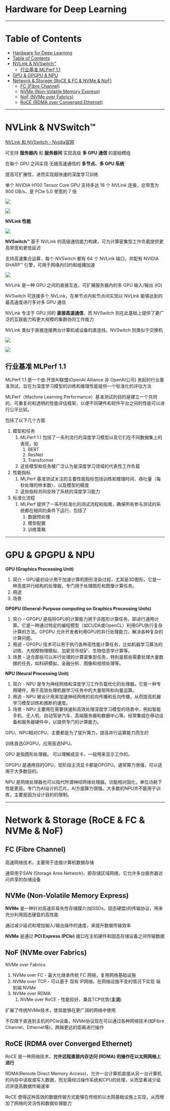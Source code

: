 # Hardware for Deep Learning

---

# Table of Contents
- [Hardware for Deep Learning](#hardware-for-deep-learning)
- [Table of Contents](#table-of-contents)
- [NVLink \& NVSwitch™](#nvlink--nvswitch)
  - [行业基准 MLPerf 1.1](#行业基准-mlperf-11)
- [GPU \& GPGPU \& NPU](#gpu--gpgpu--npu)
- [Network \& Storage (RoCE \& FC \& NVMe \& NoF)](#network--storage-roce--fc--nvme--nof)
  - [FC (Fibre Channel)](#fc-fibre-channel)
  - [NVMe (Non-Volatile Memory Express)](#nvme-non-volatile-memory-express)
  - [NoF (NVMe over Fabrics)](#nof-nvme-over-fabrics)
  - [RoCE (RDMA over Converged Ethernet)](#roce-rdma-over-converged-ethernet)


---

# NVLink & NVSwitch™

[NVLink 和 NVSwitch - Nvidia官网](https://www.nvidia.cn/data-center/nvlink/)

可支持 **服务器内** 和 **服务器间** 实现高级 **多 GPU 通信** 的基础模组

在每个 GPU 之间实现 无缝高速通信的 **多节点、多 GPU 系统**

提高可扩展性，进而实现超快速的深度学习训练

单个 NVIDIA H100 Tensor Core GPU 支持多达 18 个 NVLink 连接，总带宽为 900 GB/s，是 PCIe 5.0 带宽的 7 倍

![](Pics/nvidia003.png)

![](Pics/nvidia004.png)


**NVLink 性能**

![](Pics/nvidia001.svg)

**NVSwitch™** 基于 NVLink 的高级通信能力构建，可为计算密集型工作负载提供更高带宽和更低延迟

支持高速集合运算，每个 NVSwitch 都有 64 个 NVLink 端口，并配有 NVIDIA SHARP™ 引擎，可用于网络内归约和组播加速

![](Pics/nvidia002.png)

NVLink 是一种 GPU 之间的直接互连，可扩展服务器内的多 GPU 输入/输出 (IO)

NVSwitch 可连接多个 NVLink，在单节点内和节点间实现以 NVLink 能够达到的最高速度进行多对多 GPU 通信

NVLink 专注于 GPU 间的 **直接高速通信**，而 NVSwitch 则在此基础上提供了更广泛的互联能力和更大规模的集群协同工作能力

NVLink 类似于直接连接两台计算机或设备的直连线，NVSwitch 则类似于交换机

![](Pics/nvidia005.png)

![](Pics/nvidia006.png)

## 行业基准 MLPerf 1.1

MLPerf 1.1 是一个由 开放AI联盟(OpenAI Alliance 非 OpenAI公司) 发起的行业基准测试，旨在为深度学习模型的训练和推理性能提供一个标准化的评估方法

MLPerf（Machine Learning Performance）基准测试的目的是建立一个共同的、可重复的和透明的性能评估框架，以便不同硬件和软件平台之间的性能可以进行公平比较。

包括了以下几个方面
1. 模型和任务
   1. MLPerf 1.1 包括了一系列流行的深度学习模型以及它们在不同数据集上的表现，如
      1. BERT
      2. ResNet
      3. Transformer
   2. 这些模型和任务被广泛认为是深度学习领域的代表性工作负载
2. 性能指标
   1. MLPerf 基准测试关注的主要性能指标包括训练和推理时间、吞吐量（每秒处理的样本数）、以及模型的精度
   2. 这些指标共同反映了系统的深度学习能力
3. 标准化流程
   1. MLPerf 提供了一系列标准化的测试流程和指南，确保所有参与测试的系统都在相同的条件下运行，包括了
      1. 数据预处理
      2. 模型配置
      3. 训练策略



---

# GPU & GPGPU & NPU

**GPU (Graphics Processing Unit)**
1. 简介 - GPU最初设计用于加速计算机图形渲染过程，尤其是3D图形。它是一种高度并行结构的处理器，专门用于处理图形和图像计算任务。
2. 用途
3. 场景

**GPGPU (General-Purpose computing on Graphics Processing Units)**
1. 简介 - GPGPU 是指将GPU的计算能力用于非图形计算任务，即进行通用计算。它是一种通过特定的编程模型（如CUDA或OpenCL）利用GPU执行复杂计算的方法。GPGPU 允许开发者利用GPU的并行处理能力，解决各种复杂的计算问题。
2. 用途 - GPGPU 技术可以用于执行各种高性能计算任务，比如机器学习算法的训练、大规模物理模拟、加密货币挖矿、生物信息学计算等。
3. 场景 - 适合那些可以并行处理的计算密集型任务，特别是那些需要处理大量数据的任务，如科研模拟、金融分析、图像和视频处理等。

**NPU (Neural Processing Unit)**
1. 简介 - NPU 是专为神经网络和深度学习工作负载优化的处理器。它是一种专用硬件，用于高效处理机器学习任务中的大量矩阵和向量运算。
2. 用途 - NPU 被设计用来加速神经网络的前向传播和反向传播，从而提高机器学习模型训练和推断的速度。
3. 场景 - NPU 主要用在需要快速和高效处理深度学习模型的场景中，例如智能手机、无人机、自动驾驶汽车、高端服务器和数据中心等。经常集成在移动设备和服务器硬件中，以提供专门的计算能力。


GPU、NPU相对CPU，主要都是为了提升算力，提高并行运算能力而生的

训练首选GPGPU，应用首选NPU。

GPU 是指图形处理器。 可以理解成显卡，一般用来显示工作的。

GPGPU 是通用目的GPU，现阶段主流显卡都是GPGPU。通常算力很强，可以适用于大多数目的。

NPU 是网络处理器也可以指代所谓神经网络处理器。功能相对固化，单位功耗下性能更高。专门为AI设计的芯片。AI方面算力很强。大多数的NPU并不能用于训练，主要是因为设计目的的限制。 

---

# Network & Storage (RoCE & FC & NVMe & NoF)

## FC (Fibre Channel)

高速网络技术，主要用于连接计算机数据存储

通常用于SAN (Storage Area Network)，即存储区域网络，它允许多台服务器访问共享的存储设备

## NVMe (Non-Volatile Memory Express)

**NVMe** 是一种针对高速非易失性存储媒介(如SSDs，固态硬盘)的传输协议，用来充分利用固态硬盘的高性能

通过减少延迟和增加输入/输出操作的速度，来提升数据传输效率

**NVMe** 是通过 **PCI Express (PCIe)** 接口在主机硬件和固态存储设备之间传输数据

## NoF (NVMe over Fabrics)

NVMe over Fabrics
1. NVMe over FC - 最大化继承传统 FC 网络，复用网络基础设施
2. NVMe over TCP - 可以基于 现有 IP网络，在网络设施不变的情况下实现 端到端 NVMe
3. NVMe over RDMA
   1. NVMe over RoCE - 性能较好，兼具TCP优势(**主流**)

扩展了传统NVMe技术，使其能够在更广阔的网络中使用

不仅限于直连到主机的PCIe设备，NVMe协议现在可以通过各种网络技术(如Fibre Channel、Ethernet等)，跨越更远的距离进行操作

## RoCE (RDMA over Converged Ethernet) 

RoCE 是一种网络技术，**允许远程直接内存访问 (RDMA) 的操作在以太网网络上进行**

RDMA(Remote Direct Memory Access)，允许一台计算机直接从另一台计算机的内存中读取或写入数据，而无需经过操作系统和CPU的处理，从而显著减少延迟并提高数据传输速率

RoCE 使得这种高效的数据传输方式能够在传统的以太网基础设施上实现，从而增加了网络的灵活性和数据处理能力